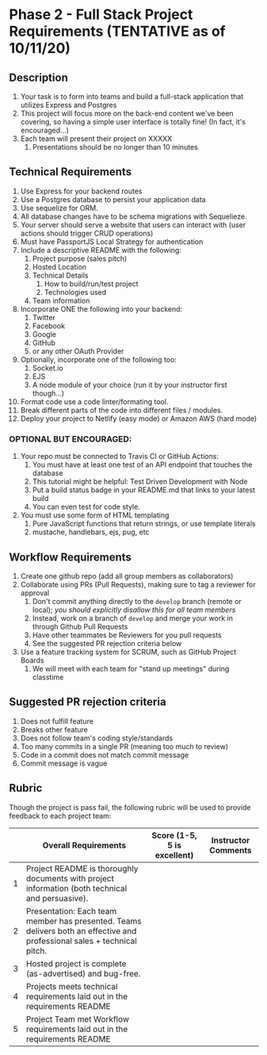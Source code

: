 # Phase 2 - Full Stack Project Requirements (TENTATIVE as of 10/11/20)

## Description

1. Your task is to form into teams and build a full-stack application that utilizes Express and Postgres
1. This project will focus more on the back-end content we've been covering, so having a simple user interface is totally fine! (In fact, it's encouraged...)
1. Each team will present their project on XXXXX
    1. Presentations should be no longer than 10 minutes

## Technical Requirements 

1. Use  Express for your backend routes
1. Use a Postgres database to persist your application data
1. Use sequelize for ORM.
1. All database changes have to be schema migrations with Sequelieze.
1. Your server should serve a website that users can interact with (user actions should trigger CRUD operations)
1. Must have PassportJS Local Strategy for authentication
1. Include a descriptive README with the following:
    1. Project purpose (sales pitch)
    1. Hosted Location
    1. Technical Details
        1. How to build/run/test project
        1. Technologies used
    1. Team information
1. Incorporate ONE the following into your backend:
    1. Twitter
    1. Facebook
    1. Google
    1. GitHub
    1. or any other OAuth Provider
1. Optionally, incorporate one of the following too:
    1. Socket.io
    1. EJS
    1. A node module of your choice (run it by your instructor first though...)
1. Format code use a code linter/formating tool.
1. Break different parts of the code into different files / modules.
1. Deploy your project to Netlify (easy mode) or Amazon AWS (hard mode)


### OPTIONAL BUT ENCOURAGED:

1. Your repo must be connected to Travis CI or GitHub Actions:
    1. You must have at least one test of an API endpoint that touches the database
    1. This tutorial might be helpful: Test Driven Development with Node
    1. Put a build status badge in your README.md that links to your latest build
    1. You can even test for code style.
1. You must use some form of HTML templating
    1. Pure JavaScript functions that return strings, or use template literals 
    1. mustache, handlebars, ejs, pug, etc

## Workflow Requirements

1. Create one github repo (add all group members as collaborators)
1. Collaborate using PRs (Pull Requests), making sure to tag a reviewer for approval
    1. Don't commit anything directly to the `develop` branch (remote or local); *you should explicitly disallow this for all team members*
    1. Instead, work on a branch of `develop` and merge your work in through Github Pull Requests
    1. Have other teammates be Reviewers for you pull requests
    1. See the suggested PR rejection criteria below
1. Use a feature tracking system for SCRUM, such as GitHub Project Boards
    1. We will meet with each team for "stand up meetings" during classtime


## Suggested PR rejection criteria

1. Does not fulfill feature
1. Breaks other feature
1. Does not follow team's coding style/standards
1. Too many commits in a single PR (meaning too much to review)
1. Code in a commit does not match commit message
1. Commit message is vague


## Rubric

Though the project is pass fail, the following rubric will be used to provide feedback to each project team:

|   | Overall Requirements                                                                                                     | Score  (1-5, 5  is excellent) | Instructor Comments |
|---|--------------------------------------------------------------------------------------------------------------------------|-------------------------------|---------------------|
| 1 | Project README is thoroughly documents with project information (both technical and persuasive).                         |                               |                     |
| 2 | Presentation: Each team member has presented. Teams delivers both an effective and professional sales + technical pitch. |                               |                     |
| 3 | Hosted project is complete (as-advertised) and bug-free.                                                                 |                               |                     |
| 4 | Projects meets technical requirements laid out in the requirements README                                                |                               |                     |
| 5 | Project Team met Workflow requirements laid out in the requirements README                                               |                               |                     |

